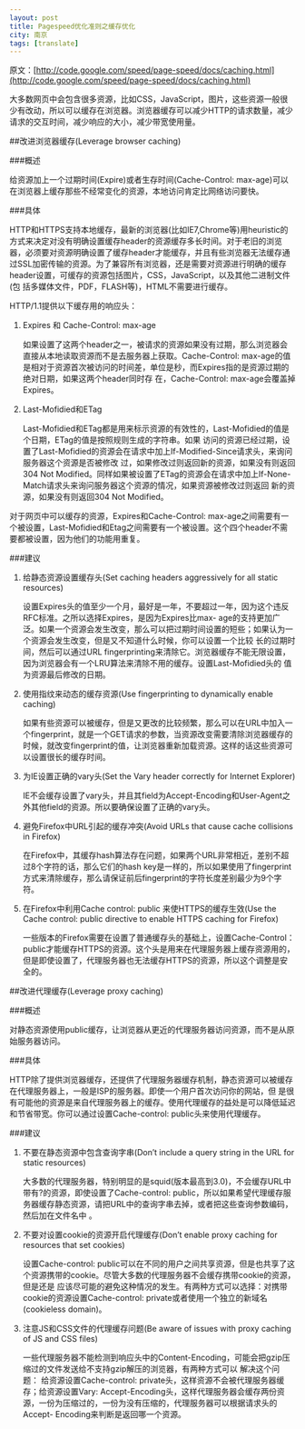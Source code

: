 ```yaml
---
layout: post
title: Pagespeed优化准则之缓存优化
city: 南京
tags: [translate]
---
```


原文：[http://code.google.com/speed/page-speed/docs/caching.html](http://code.google.com/speed/page-speed/docs/caching.html)

大多数网页中会包含很多资源，比如CSS，JavaScript，图片，这些资源一般很少有改动，所以可以缓存在浏览器。浏览器缓存可以减少HTTP的请求数量，减少请求的交互时间，减少响应的大小，减少带宽使用量。

##改进浏览器缓存(Leverage browser caching)

###概述

给资源加上一个过期时间(Expire)或者生存时间(Cache-Control: max-age)可以在浏览器上缓存那些不经常变化的资源，本地访问肯定比网络访问要快。

###具体

HTTP和HTTPS支持本地缓存，最新的浏览器(比如IE7,Chrome等)用heuristic的方式来决定对没有明确设置缓存header的资源缓存多长时间。对于老旧的浏览器，必须要对资源明确设置了缓存header才能缓存，并且有些浏览器无法缓存通过SSL加密传输的资源。为了兼容所有浏览器，还是需要对资源进行明确的缓存header设置，可缓存的资源包括图片，CSS，JavaScript，以及其他二进制文件(包 括多媒体文件，PDF，FLASH等)，HTML不需要进行缓存。

HTTP/1.1提供以下缓存用的响应头：

1. Expires 和 Cache-Control: max-age

   如果设置了这两个header之一，被请求的资源如果没有过期，那么浏览器会直接从本地读取资源而不是去服务器上获取。Cache-Control: max-age的值是相对于资源首次被访问的时间差，单位是秒，而Expires指的是资源过期的绝对日期，如果这两个header同时存 在，Cache-Control: max-age会覆盖掉Expires。

2. Last-Mofidied和ETag
   
   Last-Mofidied和ETag都是用来标示资源的有效性的，Last-Mofidied的值是个日期，ETag的值是按照规则生成的字符串。如果 访问的资源已经过期，设置了Last-Mofidied的资源会在请求中加上If-Modified-Since请求头，来询问服务器这个资源是否被修改 过，如果修改过则返回新的资源，如果没有则返回304 Not Modified。同样如果被设置了ETag的资源会在请求中加上If-None-Match请求头来询问服务器这个资源的情况，如果资源被修改过则返回 新的资源，如果没有则返回304 Not Modified。

对于网页中可以缓存的资源，Expires和Cache-Control: max-age之间需要有一个被设置，Last-Mofidied和Etag之间需要有一个被设置。这个四个header不需要都被设置，因为他们的功能用重复。

###建议

1. 给静态资源设置缓存头(Set caching headers aggressively for all static resources)

   设置Expires头的值至少一个月，最好是一年，不要超过一年，因为这个违反RFC标准。之所以选择Expires，是因为Expires比max- age的支持更加广泛。如果一个资源会发生改变，那么可以把过期时间设置的短些；如果认为一个资源会发生改变，但是又不知道什么时候，你可以设置一个比较 长的过期时间，然后可以通过URL fingerprinting来清除它。浏览器缓存不能无限设置，因为浏览器会有一个LRU算法来清除不用的缓存。设置Last-Mofidied头的 值为资源最后修改的日期。

2. 使用指纹来动态的缓存资源(Use fingerprinting to dynamically enable caching)

   如果有些资源可以被缓存，但是又更改的比较频繁，那么可以在URL中加入一个fingerprint，就是一个GET请求的参数，当资源改变需要清除浏览器缓存的时候，就改变fingerprint的值，让浏览器重新加载资源。这样的话这些资源可以设置很长的缓存时间。

3. 为IE设置正确的vary头(Set the Vary header correctly for Internet Explorer)

   IE不会缓存设置了vary头，并且其field为Accept-Encoding和User-Agent之外其他field的资源。所以要确保设置了正确的vary头。

4. 避免Firefox中URL引起的缓存冲突(Avoid URLs that cause cache collisions in Firefox)

   在Firefox中，其缓存hash算法存在问题，如果两个URL非常相近，差别不超过8个字符的话，那么它们的hash key是一样的，所以如果使用了fingerprint方式来清除缓存，那么请保证前后fingerprint的字符长度差别最少为9个字符。

5. 在Firefox中利用Cache control: public 来使HTTPS的缓存生效(Use the Cache control: public directive to enable HTTPS caching for Firefox)

   一些版本的Firefox需要在设置了普通缓存头的基础上，设置Cache-Control：public才能缓存HTTPS的资源。这个头是用来在代理服务器上缓存资源用的，但是即使设置了，代理服务器也无法缓存HTTPS的资源，所以这个调整是安全的。

##改进代理缓存(Leverage proxy caching)

###概述

对静态资源使用public缓存，让浏览器从更近的代理服务器访问资源，而不是从原始服务器访问。

###具体

HTTP除了提供浏览器缓存，还提供了代理服务器缓存机制，静态资源可以被缓存在代理服务器上，一般是ISP的服务器。即使一个用户首次访问你的网站，但 是很有可能他的资源是来自代理服务器上的缓存。使用代理缓存的益处是可以降低延迟和节省带宽。你可以通过设置Cache-control: public头来使用代理缓存。

###建议

1. 不要在静态资源中包含查询字串(Don’t include a query string in the URL for static resources)     

   大多数的代理服务器，特别明显的是squid(版本最高到3.0)，不会缓存URL中带有?的资源，即使设置了Cache-control: public，所以如果希望代理缓存服务器缓存静态资源，请把URL中的查询字串去掉，或者把这些查询参数编码，然后加在文件名中 。

2. 不要对设置cookie的资源开启代理缓存(Don’t enable proxy caching for resources that set cookies)

   设置Cache-control: public可以在不同的用户之间共享资源，但是也共享了这个资源携带的cookie。尽管大多数的代理服务器不会缓存携带cookie的资源，但是还是 应该尽可能的避免这种情况的发生。有两种方式可以选择：对携带cookie的资源设置Cache-control: private或者使用一个独立的新域名(cookieless domain)。

3. 注意JS和CSS文件的代理缓存问题(Be aware of issues with proxy caching of JS and CSS files)

   一些代理服务器不能检测到响应头中的Content-Encoding，可能会把gzip压缩过的文件发送给不支持gzip解压的浏览器，有两种方式可以 解决这个问题： 给资源设置Cache-control: private头，这样资源不会被代理服务器缓存；给资源设置Vary: Accept-Encoding头，这样代理服务器会缓存两份资源，一份为压缩过的，一份为没有压缩的，代理服务器可以根据请求头的Accept- Encoding来判断是返回哪一个资源。
